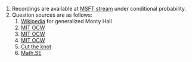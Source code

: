 1. Recordings are available at [MSFT stream](https://web.microsoftstream.com/user/98902b2e-0e20-4541-9a99-82f456f14d17) under conditional probability.
2. Question sources are as follows:
    1. [Wikipedia](https://en.wikipedia.org/wiki/Monty_Hall_problem) for generalized Monty Hall
    2. [MIT OCW](https://ocw.mit.edu/courses/electrical-engineering-and-computer-science/6-041-probabilistic-systems-analysis-and-applied-probability-fall-2010/tutorials/MIT6_041F10_tut01_sol.pdf)
    3. [MIT OCW](https://ocw.mit.edu/courses/electrical-engineering-and-computer-science/6-041-probabilistic-systems-analysis-and-applied-probability-fall-2010/tutorials/MIT6_041F10_tut01_sol.pdf)
    4. [MIT OCW](https://ocw.mit.edu/courses/electrical-engineering-and-computer-science/6-041-probabilistic-systems-analysis-and-applied-probability-fall-2010/assignments/MIT6_041F10_assn02_sol.pdf)
    5. [Cut the knot](https://www.cut-the-knot.org/Probability/RuleOfSuccession.shtml)
    6. [Math.SE](https://math.stackexchange.com/questions/85733/probability-that-a-family-with-n-children-has-exactly-k-boys)
